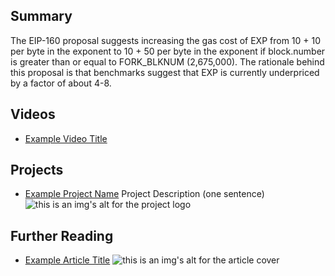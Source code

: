 ## Summary

The EIP-160 proposal suggests increasing the gas cost of EXP from 10 + 10 per byte in the exponent to 10 + 50 per byte in the exponent if block.number is greater than or equal to FORK_BLKNUM (2,675,000). The rationale behind this proposal is that benchmarks suggest that EXP is currently underpriced by a factor of about 4-8.

## Videos

- [Example Video Title](https://www.youtube.com/watch?v=TDGq4aeevgY)

## Projects

- [Example Project Name](https://xxxx.xxx/xxxxx) Project Description (one sentence) ![this is an img's alt for the project logo](https://xxxx.xxx/project-logo.xxx)

## Further Reading

- [Example Article Title](https://xxxx.xxx/xxxxx) ![this is an img's alt for the article cover](https://xxxx.xxx/article-cover.xxx)
